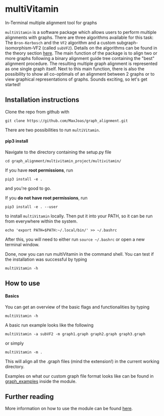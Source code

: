 # multiVitamin
In-Terminal multiple alignment tool for graphs

`multiVitamin` is a software package which allows users to perform multiple alignments with graphs.
There are three algorithms available for this task: The `Bron-Kerbosch` and the `VF2` algorithm and a custom subgraph-isomorphism-VF2 (called `subVF2`). Details
on the algorithms can be found in the theory section [here](multivitaminReadme.pdf). The main function of the package is to align
two or more graphs following a binary alignment guide tree containing the "best" alignment procedure.
The resulting multiple graph alignment is represented as one single graph itself. Next to this main
function, there is also the possibility to show all co-optimals of an alignment between 2 graphs or
to view graphical representations of graphs.
Sounds exciting, so let's get started!


## Installation instructions

Clone the repo from github with
```
git clone https://github.com/MaxJoas/graph_alignment.git
```
There are two possibilities to run `multiVitamin`.

#### pip3 install

Navigate to the directory containing the setup.py file
```
cd graph_alignment/multivitamin_project/multivitamin/
```
If you have **root permissions**, run
```
pip3 install -e .
```
and you're good to go.

If you **do not have root permissions**, run
```
pip3 install -e . --user
```
to install `multiVitamin` locally. Then put it into your PATH, so it can be run from everywhere within the system.
```
echo 'export PATH=$PATH:~/.local/bin/' >> ~/.bashrc
```
After this, you will need to either run `source ~/.bashrc` or open a new terminal window.

Done, now you can run multiVitamin in the command shell. You can test if the installation was successful by typing
```
multiVitamin -h
```

## How to use

#### Basics

You can get an overview of the basic flags and functionalities by typing
```
multiVitamin -h
```
A basic run example looks like the following
```
multiVitamin -a subVF2 -m graph1.graph graph2.graph graph3.graph
```
or simply
```
multiVitamin -m .
```
This will align all the .graph files (mind the extension!) in the current working directory.

Examples on what our custom graph file format looks like can be found in [graph_examples](graphs) inside the module.


## Further reading

More information on how to use the module can be found [here](multivitamin_paper/multivitaminReadme.pdf).
